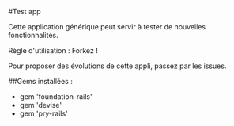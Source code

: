 #Test app

Cette application générique peut servir à tester de nouvelles fonctionnalités.

Règle d'utilisation : Forkez !

Pour proposer des évolutions de cette appli, passez par les issues. 

##Gems installées :
* gem 'foundation-rails'
* gem 'devise'
* gem 'pry-rails'
